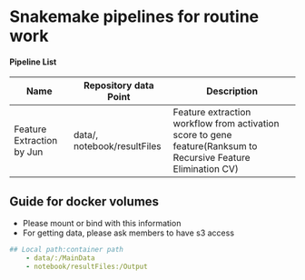 # Snakemake pipelines for routine work

#### Pipeline List
| Name | Repository data Point | Description |
|---------|---------|---------|
| Feature Extraction by Jun | data/, notebook/resultFiles | Feature extraction workflow from activation score to gene feature(Ranksum to Recursive Feature Elimination CV) |

## Guide for docker volumes
* Please mount or bind with this information
* For getting data, please ask members to have s3 access 
```yaml
## Local path:container path
    - data/:/MainData
    - notebook/resultFiles:/Output
```
